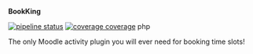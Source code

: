 **BookKing**

[![pipeline status](https://gitlab.com/team-name-colon/bookking/badges/master/pipeline.svg)](https://gitlab.com/team-name-colon/bookking/commits/master)
[![coverage coverage](https://gitlab.com/gitlab-org/gitlab-ee/badges/master/coverage.svg?job=coverage)](https://gitlab-org.gitlab.io/gitlab-ee/coverage-ruby) php

The only Moodle activity plugin you will ever need for booking time slots!
